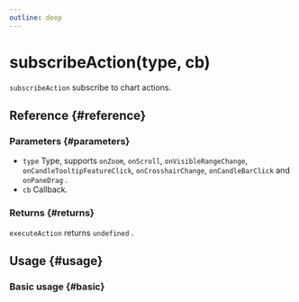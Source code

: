 ```yaml
---
outline: deep
---
```


# subscribeAction(type, cb)
`subscribeAction` subscribe to chart actions.

## Reference {#reference}
<!-- @include: @/@views/api/references/instance/subscribeAction.md -->

### Parameters {#parameters}
- `type` Type, supports `onZoom`, `onScroll`, `onVisibleRangeChange`, `onCandleTooltipFeatureClick`, `onCrosshairChange`, `onCandleBarClick` and `onPaneDrag` .
- `cb` Callback.

### Returns {#returns}
`executeAction` returns `undefined` .

## Usage {#usage}
<script setup>
import SubscribeAction from '../../../@views/api/samples/subscribeAction/index.vue'
</script>

### Basic usage {#basic}
<SubscribeAction/>